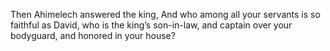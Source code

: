 Then Ahimelech answered the king, And who among all your servants is so faithful as David, who is the king’s son-in-law, and captain over your bodyguard, and honored in your house?
